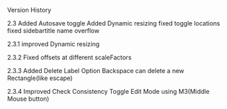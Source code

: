 Version History

2.3
Added Autosave toggle
Added Dynamic resizing
fixed toggle locations
fixed sidebartitle name overflow

2.3.1
improved Dynamic resizing

2.3.2
Fixed offsets at different scaleFactors

2.3.3
Added Delete Label Option
Backspace can delete a new Rectangle(like escape)

2.3.4
Improved Check Consistency 
Toggle Edit Mode using M3(Middle Mouse button)